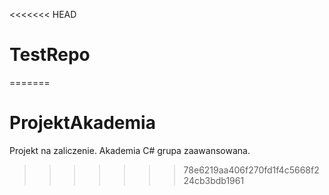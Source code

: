 <<<<<<< HEAD
# TestRepo
=======
# ProjektAkademia
Projekt na zaliczenie. Akademia C# grupa zaawansowana.
>>>>>>> 78e6219aa406f270fd1f4c5668f224cb3bdb1961
